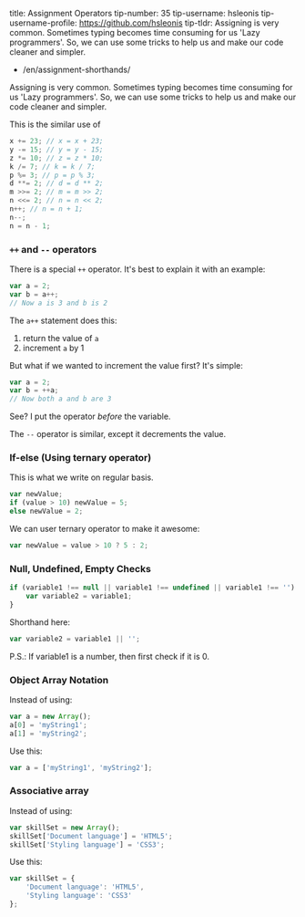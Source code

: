 title: Assignment Operators
tip-number: 35
tip-username: hsleonis
tip-username-profile: https://github.com/hsleonis
tip-tldr: Assigning is very common. Sometimes typing becomes time consuming for us 'Lazy programmers'. So, we can use some tricks to help us and make our code cleaner and simpler.

-   /en/assignment-shorthands/

Assigning is very common. Sometimes typing becomes time consuming for us 'Lazy programmers'.
So, we can use some tricks to help us and make our code cleaner and simpler.

This is the similar use of

```js
x += 23; // x = x + 23;
y -= 15; // y = y - 15;
z *= 10; // z = z * 10;
k /= 7; // k = k / 7;
p %= 3; // p = p % 3;
d **= 2; // d = d ** 2;
m >>= 2; // m = m >> 2;
n <<= 2; // n = n << 2;
n++; // n = n + 1;
n--;
n = n - 1;
```

### `++` and `--` operators

There is a special `++` operator. It's best to explain it with an example:

```js
var a = 2;
var b = a++;
// Now a is 3 and b is 2
```

The `a++` statement does this:

1. return the value of `a`
2. increment `a` by 1

But what if we wanted to increment the value first? It's simple:

```js
var a = 2;
var b = ++a;
// Now both a and b are 3
```

See? I put the operator _before_ the variable.

The `--` operator is similar, except it decrements the value.

### If-else (Using ternary operator)

This is what we write on regular basis.

```js
var newValue;
if (value > 10) newValue = 5;
else newValue = 2;
```

We can user ternary operator to make it awesome:

```js
var newValue = value > 10 ? 5 : 2;
```

### Null, Undefined, Empty Checks

```js
if (variable1 !== null || variable1 !== undefined || variable1 !== '') {
    var variable2 = variable1;
}
```

Shorthand here:

```js
var variable2 = variable1 || '';
```

P.S.: If variable1 is a number, then first check if it is 0.

### Object Array Notation

Instead of using:

```js
var a = new Array();
a[0] = 'myString1';
a[1] = 'myString2';
```

Use this:

```js
var a = ['myString1', 'myString2'];
```

### Associative array

Instead of using:

```js
var skillSet = new Array();
skillSet['Document language'] = 'HTML5';
skillSet['Styling language'] = 'CSS3';
```

Use this:

```js
var skillSet = {
    'Document language': 'HTML5',
    'Styling language': 'CSS3'
};
```
